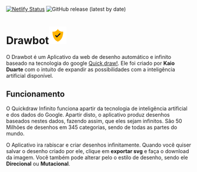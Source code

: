 [![Netlify Status](https://api.netlify.com/api/v1/badges/ce2fc357-0b57-49db-91f8-86207a6bc17c/deploy-status)](https://app.netlify.com/sites/botdraw/deploys)
<img alt="GitHub release (latest by date)" src="https://img.shields.io/github/v/release/kaiodcosta/quickdraw-infinito?style=social">

# Drawbot![](https://github.com/kaiodcosta/drawbot/blob/master/css/shield_106660.png)

O Drawbot é um Aplicativo da web de desenho automático e infinito baseado na tecnologia do google [Quick,draw!](https://quickdraw.withgoogle.com/data). Ele foi criado por **Kaio Duarte** com o intuito de expandir as possibilidades com a inteligência artificial disponível.


## Funcionamento

O Quickdraw Infinito funciona apartir da tecnologia de inteligência artificial e dos dados do Google. Apartir disto, o aplicativo produz desenhos baseados nestes dados, fazendo assim, que eles sejam infinitos.
São 50 Milhões de desenhos em 345 categorias, sendo de todas as partes do mundo.


O Aplicativo ira rabiscar e criar desenhos infinitamente.
Quando você quiser salvar o desenho criado por ele, clique em **exportar svg** e faça o download da imagem.
Você também pode alterar pelo o estilo de desenho, sendo ele **Direcional** ou **Mutacional**.


